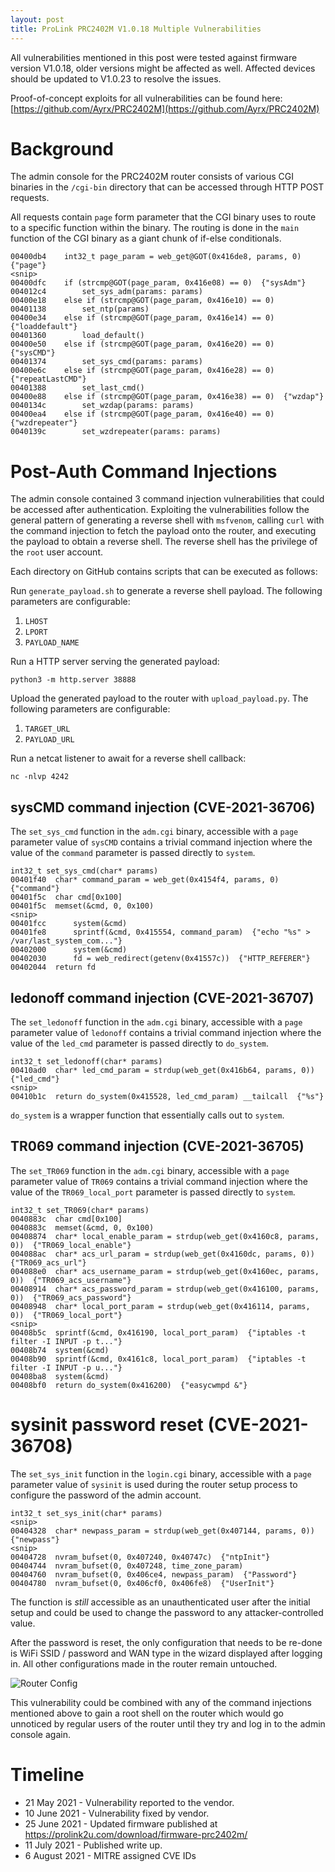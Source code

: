 ```yaml
---
layout: post
title: ProLink PRC2402M V1.0.18 Multiple Vulnerabilities
---
```


All vulnerabilities mentioned in this post were tested against firmware version
V1.0.18, older versions might be affected as well. Affected devices should be
updated to V1.0.23 to resolve the issues.

Proof-of-concept exploits for all vulnerabilities can be found here:
[https://github.com/Ayrx/PRC2402M](https://github.com/Ayrx/PRC2402M)

# Background

The admin console for the PRC2402M router consists of various CGI binaries in
the `/cgi-bin` directory that can be accessed through HTTP POST requests.

All requests contain `page` form parameter that the CGI binary uses to route to
a specific function within the binary. The routing is done in the `main`
function of the CGI binary as a giant chunk of if-else conditionals.

```
00400db4    int32_t page_param = web_get@GOT(0x416de8, params, 0)  {"page"}
<snip>
00400dfc    if (strcmp@GOT(page_param, 0x416e08) == 0)  {"sysAdm"}
004012c4        set_sys_adm(params: params)
00400e18    else if (strcmp@GOT(page_param, 0x416e10) == 0)
00401138        set_ntp(params)
00400e34    else if (strcmp@GOT(page_param, 0x416e14) == 0)  {"loaddefault"}
00401360        load_default()
00400e50    else if (strcmp@GOT(page_param, 0x416e20) == 0)  {"sysCMD"}
00401374        set_sys_cmd(params: params)
00400e6c    else if (strcmp@GOT(page_param, 0x416e28) == 0)  {"repeatLastCMD"}
00401388        set_last_cmd()
00400e88    else if (strcmp@GOT(page_param, 0x416e38) == 0)  {"wzdap"}
0040134c        set_wzdap(params: params)
00400ea4    else if (strcmp@GOT(page_param, 0x416e40) == 0)  {"wzdrepeater"}
0040139c        set_wzdrepeater(params: params)
```

# Post-Auth Command Injections

The admin console contained 3 command injection vulnerabilities that could be
accessed after authentication. Exploiting the vulnerabilities follow the
general pattern of generating a reverse shell with `msfvenom`, calling `curl`
with the command injection to fetch the payload onto the router, and executing
the payload to obtain a reverse shell. The reverse shell has the privilege of
the `root` user account.

Each directory on GitHub contains scripts that can be executed as follows:

Run `generate_payload.sh` to generate a reverse shell payload. The following parameters are configurable:
1. `LHOST`
2. `LPORT`
3. `PAYLOAD_NAME`

Run a HTTP server serving the generated payload:
```shell
python3 -m http.server 38888
```

Upload the generated payload to the router with `upload_payload.py`. The following parameters are configurable:
1. `TARGET_URL`
2. `PAYLOAD_URL`

Run a netcat listener to await for a reverse shell callback:
```shell
nc -nlvp 4242
```

## sysCMD command injection (CVE-2021-36706)

The `set_sys_cmd` function in the `adm.cgi` binary, accessible with a
`page` parameter value of `sysCMD` contains a trivial command injection where
the value of the `command` parameter is passed directly to `system`.

```
int32_t set_sys_cmd(char* params)
00401f40  char* command_param = web_get(0x4154f4, params, 0)  {"command"}
00401f5c  char cmd[0x100]
00401f5c  memset(&cmd, 0, 0x100)
<snip>
00401fcc      system(&cmd)
00401fe8      sprintf(&cmd, 0x415554, command_param)  {"echo "%s" > /var/last_system_com..."}
00402000      system(&cmd)
00402030      fd = web_redirect(getenv(0x41557c))  {"HTTP_REFERER"}
00402044  return fd
```

## ledonoff command injection (CVE-2021-36707)

The `set_ledonoff` function in the `adm.cgi` binary, accessible with a
`page` parameter value of `ledonoff` contains a trivial command injection where
the value of the `led_cmd` parameter is passed directly to `do_system`.

```
int32_t set_ledonoff(char* params)
00410ad0  char* led_cmd_param = strdup(web_get(0x416b64, params, 0))  {"led_cmd"}
<snip>
00410b1c  return do_system(0x415528, led_cmd_param) __tailcall  {"%s"}
```

`do_system` is a wrapper function that essentially calls out to `system`.

## TR069 command injection (CVE-2021-36705)

The `set_TR069` function in the `adm.cgi` binary, accessible with a
`page` parameter value of `TR069` contains a trivial command injection where
the value of the `TR069_local_port` parameter is passed directly to `system`.

```
int32_t set_TR069(char* params)
0040883c  char cmd[0x100]
0040883c  memset(&cmd, 0, 0x100)
00408874  char* local_enable_param = strdup(web_get(0x4160c8, params, 0))  {"TR069_local_enable"}
004088ac  char* acs_url_param = strdup(web_get(0x4160dc, params, 0))  {"TR069_acs_url"}
004088e0  char* acs_username_param = strdup(web_get(0x4160ec, params, 0))  {"TR069_acs_username"}
00408914  char* acs_password_param = strdup(web_get(0x416100, params, 0))  {"TR069_acs_password"}
00408948  char* local_port_param = strdup(web_get(0x416114, params, 0))  {"TR069_local_port"}
<snip>
00408b5c  sprintf(&cmd, 0x416190, local_port_param)  {"iptables -t filter -I INPUT -p t..."}
00408b74  system(&cmd)
00408b90  sprintf(&cmd, 0x4161c8, local_port_param)  {"iptables -t filter -I INPUT -p u..."}
00408ba8  system(&cmd)
00408bf0  return do_system(0x416200)  {"easycwmpd &"}
```
# sysinit password reset (CVE-2021-36708)

The `set_sys_init` function in the `login.cgi` binary, accessible with a
`page` parameter value of `sysinit` is used during the router setup process to
configure the password of the admin account.

```
int32_t set_sys_init(char* params)
<snip>
00404328  char* newpass_param = strdup(web_get(0x407144, params, 0))  {"newpass"}
<snip>
00404728  nvram_bufset(0, 0x407240, 0x40747c)  {"ntpInit"}
00404744  nvram_bufset(0, 0x407248, time_zone_param)
00404760  nvram_bufset(0, 0x406ce4, newpass_param)  {"Password"}
00404780  nvram_bufset(0, 0x406cf0, 0x406fe8)  {"UserInit"}
```

The function is _still_ accessible as an unauthenticated user after the
initial setup and could be used to change the password to any
attacker-controlled value.

After the password is reset, the only configuration that needs to be re-done
is WiFi SSID / password and WAN type in the wizard displayed after logging in.
All other configurations made in the router remain untouched.

<img src="../images/prc2402.png" alt="Router Config" class="center-image" >

This vulnerability could be combined with any of the command injections
mentioned above to gain a root shell on the router which would go unnoticed by
regular users of the router until they try and log in to the admin console
again.

# Timeline

* 21 May 2021 - Vulnerability reported to the vendor.
* 10 June 2021 - Vulnerability fixed by vendor.
* 25 June 2021 - Updated firmware published at https://prolink2u.com/download/firmware-prc2402m/
* 11 July 2021 - Published write up.
* 6 August 2021 - MITRE assigned CVE IDs
